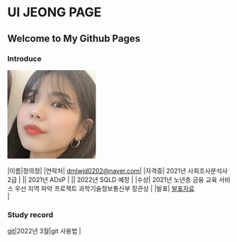 # UI JEONG PAGE
## Welcome to My Github Pages

### Introduce
<img src="image1.jpg" /> <br>

|이름|정의정|
|연락처| dmlwjd0202@naver.com|
|자격증| 2021년 사회조사분석사2급 |
|| 2021년 ADsP |
|| 2022년 SQLD 예정 |
|수상| 2021년 노년층 금융 교육 서비스 우선 지역 파악 프로젝트 과학기술정보통신부 장관상  |
|발표| [발표자료](/자기소개.pdf) <br>|


### Study record
[git](https://github.com/uijeongg/subject_git.git)|2022년 3월|git 사용법 |




